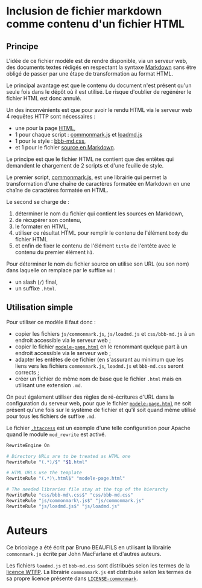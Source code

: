 # Inclusion de fichier markdown comme contenu d'un fichier HTML

## Principe

L'idée de ce fichier modèle est de rendre disponible, via un serveur web, des
documents textes rédigés en respectant la syntaxe
[Markdown](https://daringfireball.net/projects/markdown) sans être obligé de
passer par une étape de transformation au format HTML.

Le principal avantage est que le contenu du document n'est présent qu'un seule
fois dans le dépôt où il est utilisé. Le risque d'oublier de regénérer le
fichier HTML est donc annulé.

Un des inconvénients est que pour avoir le rendu HTML via le serveur web 4
requêtes HTTP sont nécessaires :

- une pour la page [HTML](modele-page.html),
- 1 pour chaque script : [commonmark.js](js/commonmark.js) et [loadmd.js](js/loadmd.js)
- 1 pour le style : [bbb-md.css](css/bbb-md.css),
- et 1 pour le fichier [source en Markdown](modele-page.md).

Le principe est que le fichier HTML ne contient que des entêtes qui demandent
le chargement de 2 scripts et d'une feuille de style.

Le premier script,
[commonmark.js](https://github.com/commonmark/commonmark.js), est une
librairie qui permet la transformation d'une chaîne de caractères formatée en
Markdown en une chaîne de caractères formatée en HTML.

Le second se charge de :

1. déterminer le nom du fichier qui contient les sources en Markdown,
2. de récupérer son contenu,
3. le formater en HTML,
4. utiliser ce résultat HTML pour remplir le contenu de l'élément `body` du fichier HTML 
5. et enfin de fixer le contenu de l'élément `title` de l'entête avec le
   contenu du premier élément `h1`.

Pour déterminer le nom du fichier source on utilise son URL (ou son nom) dans
laquelle on remplace par le suffixe `md` :

- un slash (`/`) final,
- un suffixe `.html`.

## Utilisation simple

Pour utiliser ce modèle il faut donc :

- copier les fichiers `js/commonmark.js`, `js/loadmd.js` et `css/bbb-md.js` à
  un endroit accessible via le serveur web ;
- copier le fichier [`modele-page.html`](modele-page.html) en le renommant
  quelque part à un endroit accessible via le serveur web ;
- adapter les entêtes de ce fichier (en s'assurant au minimum que les liens
  vers les fichiers `commonmark.js`, `loadmd.js` et `bbb-md.css` seront
  corrects ;
- créer un fichier de même nom de base que le fichier `.html` mais en
  utilisant une extension `.md`.

On peut également utiliser des règles de ré-écritures d'URL dans la
configuration du serveur web, pour que le fichier
[`modele-page.html`](modele-page.html) ne soit présent qu'une fois sur le
système de fichier et qu'il soit quand même utilisé pour tous les fichiers de
suffixe `.md`.

Le fichier [`.htaccess`](.htaccess) est un exemple d'une telle configuration
pour Apache quand le module `mod_rewrite` est activé.

``` sh
RewriteEngine On

# Directory URLs are to be treated as HTML one
RewriteRule "(.*)/$" "$1.html"

# HTML URLs use the template
RewriteRule "(.*)\.html$" "modele-page.html"

# The needed libraries file stay at the top of the hierarchy
RewriteRule "css/bbb-md\.css$" "css/bbb-md.css"
RewriteRule "js/commonmark\.js$" "js/commonmark.js"
RewriteRule "js/loadmd.js$" "js/loadmd.js"
```

# Auteurs

Ce bricolage a été écrit par Bruno BEAUFILS en utilisant la librairie
`commonmark.js` écrite par John MacFarlane et d'autres auteurs.

Les fichiers `loadmd.js` et `bbb-md.css` sont distribués selon les termes de
la [licence WTFP](WTFPL). La librairie `commonmark.js` est distribuée selon les
termes de sa propre licence présente dans
[`LICENSE-commonmark`](LICENSE-commonmark).


